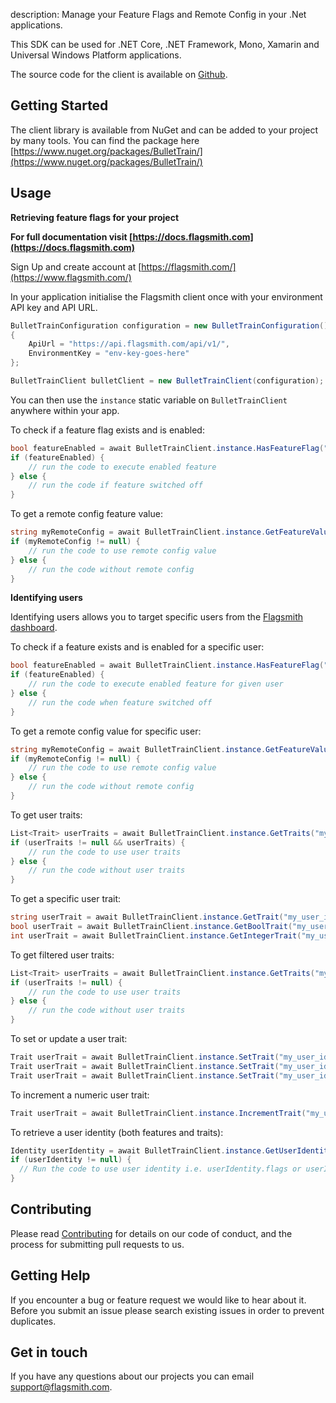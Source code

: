 description: Manage your Feature Flags and Remote Config in your .Net applications.

This SDK can be used for .NET Core, .NET Framework, Mono, Xamarin and Universal Windows Platform applications. 

The source code for the client is available on [Github](https://github.com/BulletTrainHQ/bullet-train-dotnet-client).

## Getting Started

The client library is available from NuGet and can be added to your project by many tools. You can find the package here [https://www.nuget.org/packages/BulletTrain/](https://www.nuget.org/packages/BulletTrain/)

## Usage

**Retrieving feature flags for your project**

**For full documentation visit [https://docs.flagsmith.com](https://docs.flagsmith.com)**

Sign Up and create account at [https://flagsmith.com/](https://www.flagsmith.com/)

In your application initialise the Flagsmith client once with your environment API key and API URL.

```c#
BulletTrainConfiguration configuration = new BulletTrainConfiguration()
{
    ApiUrl = "https://api.flagsmith.com/api/v1/",
    EnvironmentKey = "env-key-goes-here"
};

BulletTrainClient bulletClient = new BulletTrainClient(configuration);
```

You can then use the `instance` static variable on `BulletTrainClient` anywhere within your app.

To check if a feature flag exists and is enabled:

```c#
bool featureEnabled = await BulletTrainClient.instance.HasFeatureFlag("my_test_feature");
if (featureEnabled) {
    // run the code to execute enabled feature
} else {
    // run the code if feature switched off
}
```

To get a remote config feature value:

```c#
string myRemoteConfig = await BulletTrainClient.instance.GetFeatureValue("my_test_feature");
if (myRemoteConfig != null) {
    // run the code to use remote config value
} else {
    // run the code without remote config
}
```

**Identifying users**

Identifying users allows you to target specific users from the [Flagsmith dashboard](https://www.flagsmith.com/).

To check if a feature exists and is enabled for a specific user:

```c#
bool featureEnabled = await BulletTrainClient.instance.HasFeatureFlag("my_test_feature", "my_user_id");
if (featureEnabled) {
    // run the code to execute enabled feature for given user
} else {
    // run the code when feature switched off
}
```

To get a remote config value for specific user:

```c#
string myRemoteConfig = await BulletTrainClient.instance.GetFeatureValue("my_test_feature", "my_user_id");
if (myRemoteConfig != null) {
    // run the code to use remote config value
} else {
    // run the code without remote config
}
```

To get user traits:

```c#
List<Trait> userTraits = await BulletTrainClient.instance.GetTraits("my_user_id")
if (userTraits != null && userTraits) {
    // run the code to use user traits
} else {
    // run the code without user traits
}
```

To get a specific user trait:

```c#
string userTrait = await BulletTrainClient.instance.GetTrait("my_user_id", "cookies_key");
bool userTrait = await BulletTrainClient.instance.GetBoolTrait("my_user_id", "cookies_key");
int userTrait = await BulletTrainClient.instance.GetIntegerTrait("my_user_id", "cookies_key");
```

To get filtered user traits:

```c#
List<Trait> userTraits = await BulletTrainClient.instance.GetTraits("my_user_id", new List<string> { "specific_key", /* rest of elements */ });
if (userTraits != null) {
    // run the code to use user traits
} else {
    // run the code without user traits
}
```

To set or update a user trait:

```c#
Trait userTrait = await BulletTrainClient.instance.SetTrait("my_user_id", "my_user_trait", "blue");
Trait userTrait = await BulletTrainClient.instance.SetTrait("my_user_id", "my_user_number_trait", 4);
Trait userTrait = await BulletTrainClient.instance.SetTrait("my_user_id", "my_user_bool_trait", true);
```

To increment a numeric user trait:

```c#
Trait userTrait = await BulletTrainClient.instance.IncrementTrait("my_user_id", "my_user_number_trait", 1);
```

To retrieve a user identity (both features and traits):

```c#
Identity userIdentity = await BulletTrainClient.instance.GetUserIdentity("my_user_id");
if (userIdentity != null) {
  // Run the code to use user identity i.e. userIdentity.flags or userIdentity.traits
}
```

## Contributing

Please read [Contributing](/contributing) for details on our code of conduct, and the process for submitting pull requests to us.

## Getting Help

If you encounter a bug or feature request we would like to hear about it. Before you submit an issue please search existing issues in order to prevent duplicates.

## Get in touch

If you have any questions about our projects you can email [support@flagsmith.com](mailto:support@flagsmith.com).
